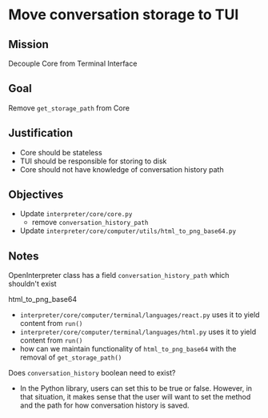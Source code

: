 # Move conversation storage to TUI

## Mission

Decouple Core from Terminal Interface

## Goal

Remove `get_storage_path` from Core

## Justification

- Core should be stateless
- TUI should be responsible for storing to disk
- Core should not have knowledge of conversation history path

## Objectives

- Update `interpreter/core/core.py`
  - remove `conversation_history_path`
- Update `interpreter/core/computer/utils/html_to_png_base64.py`

## Notes

OpenInterpreter class has a field `conversation_history_path` which shouldn't exist

html_to_png_base64

- `interpreter/core/computer/terminal/languages/react.py` uses it to yield content from `run()`
- `interpreter/core/computer/terminal/languages/html.py` uses it to yield content from `run()`
- how can we maintain functionality of `html_to_png_base64` with the removal of `get_storage_path()`

Does `conversation_history` boolean need to exist?

- In the Python library, users can set this to be true or false. However, in that situation, it makes sense that the user will want to set the method and the path for how conversation history is saved.
